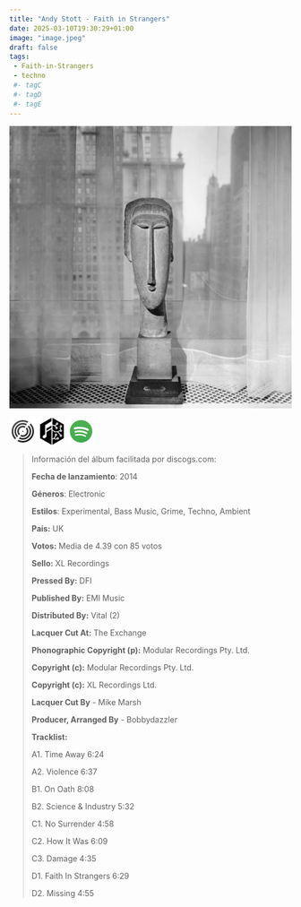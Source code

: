```yaml
---
title: "Andy Stott - Faith in Strangers"
date: 2025-03-10T19:30:29+01:00
image: "image.jpeg"
draft: false
tags:
 - Faith-in-Strangers
 - techno
 #- tagC
 #- tagD
 #- tagE
---
```

![cover](image.jpeg (Andy-Stott - Faith-in-Strangers))
 
[![discogs](../links/svg/discogs.png (discogs))](https://www.discogs.com/master/759305)
[![musicbrainz](../links/svg/musicbrainz.png (musicbrainz))](https://musicbrainz.org/release/94a37a6a-c83c-4bc8-9e88-8a156f2bf7c8)
[![spotify](../links/svg/spotify.png (putify))](https://open.spotify.com/album/1BzMONuUlgUnqOrg2aQeAY)
 
<!-- [![bandcamp](../links/svg/bandcamp.png (bandcamp))](error) error busqueda -->
<!-- [![lastfm](../links/svg/lastfm.png (lastfm))]() -->
<!-- [![wikipedia](../links/svg/wikipedia.png (wikipedia))](error) -->
<!-- [![youtube](../links/svg/youtube.png (youtube))]() -->
 
> Información del álbum facilitada por discogs.com:
> 
> **Fecha de lanzamiento**: 2014
> 
> **Géneros**: Electronic
> 
> **Estilos**: Experimental, Bass Music, Grime, Techno, Ambient
> 
> **Pais:** UK
> 
> **Votos:** Media de 4.39 con 85 votos
> 
> **Sello:** XL Recordings
> 
> **Pressed By:** DFI
> 
> **Published By:** EMI Music
> 
> **Distributed By:** Vital (2)
> 
> **Lacquer Cut At:** The Exchange
> 
> **Phonographic Copyright (p):** Modular Recordings Pty. Ltd.
> 
> **Copyright (c):** Modular Recordings Pty. Ltd.
> 
> **Copyright (c):** XL Recordings Ltd.
> 
> **Lacquer Cut By** - Mike Marsh
> 
> **Producer, Arranged By** - Bobbydazzler
> 
> 
> 
> **Tracklist:**
> 
>   A1. Time Away    6:24
> 
>   A2. Violence    6:37
> 
>   B1. On Oath    8:08
> 
>   B2. Science & Industry    5:32
> 
>   C1. No Surrender    4:58
> 
>   C2. How It Was    6:09
> 
>   C3. Damage    4:35
> 
>   D1. Faith In Strangers    6:29
> 
>   D2. Missing    4:55
> 
